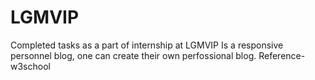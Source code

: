 # LGMVIP
Completed tasks as a part of internship at LGMVIP
Is a responsive personnel blog, one can create their own perfossional blog.
Reference- w3school

